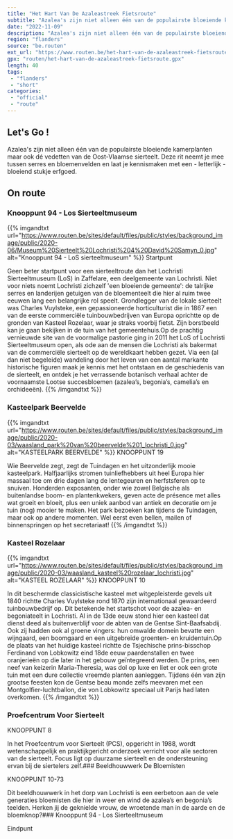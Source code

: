```yaml
---
title: "Het Hart Van De Azaleastreek Fietsroute"
subtitle: "Azalea's zijn niet alleen één van de populairste bloeiende kamerplanten maar ook dé vedetten van de Oost-Vlaamse sierteelt"
date: "2022-11-09"
description: "Azalea's zijn niet alleen één van de populairste bloeiende kamerplanten maar ook dé vedetten van de Oost-Vlaamse sierteelt"
region: "flanders"
source: "be.routen"
ext_url: "https://www.routen.be/het-hart-van-de-azaleastreek-fietsroute"
gpx: "routen/het-hart-van-de-azaleastreek-fietsroute.gpx"
length: 40
tags:
 - "flanders"
 - "short"
categories:
 - "official"
 - "route"
---
```


## Let's Go ! 

Azalea's zijn niet alleen één van de populairste bloeiende kamerplanten maar ook dé vedetten van de Oost-Vlaamse sierteelt. Deze rit neemt je mee tussen serres en bloemenvelden en laat je kennismaken met een - letterlijk - bloeiend stukje erfgoed.

## On route

### Knooppunt 94 - Los Sierteeltmuseum

{{% imgandtxt url="https://www.routen.be/sites/default/files/public/styles/background_image/public/2020-06/Museum%20Sierteelt%20Lochristi%204%20David%20Samyn_0.jpg" alt="Knooppunt 94 - LoS sierteeltmuseum" %}}
Startpunt

Geen beter startpunt voor een sierteeltroute dan het Lochristi Sierteeltmuseum (LoS) in Zaffelare, een deelgemeente van Lochristi. Niet voor niets noemt Lochristi zichzelf 'een bloeiende gemeente': de talrijke serres en landerijen getuigen van de bloementeelt die hier al ruim twee eeuwen lang een belangrijke rol speelt. Grondlegger van de lokale sierteelt was Charles Vuylsteke, een gepassioneerde horticulturist die in 1867 een van de eerste commerciële tuinbouwbedrijven van Europa oprichtte op de gronden van Kasteel Rozelaar, waar je straks voorbij fietst. Zijn borstbeeld kan je gaan bekijken in de tuin van het gemeentehuis.Op de prachtig vernieuwde site van de voormalige pastorie ging in 2011 het LoS of Lochristi Sierteeltmuseum open, als ode aan de mensen die Lochristi als bakermat van de commerciële sierteelt op de wereldkaart hebben gezet. Via een (al dan niet begeleide) wandeling door het leven van een aantal markante historische figuren maak je kennis met het ontstaan en de geschiedenis van de sierteelt, en ontdek je het verrassende botanisch verhaal achter de voornaamste Lootse succesbloemen (azalea’s, begonia’s, camelia’s en orchideeën).
{{% /imgandtxt %}}

### Kasteelpark Beervelde

{{% imgandtxt url="https://www.routen.be/sites/default/files/public/styles/background_image/public/2020-03/waasland_park%20van%20beervelde%201_lochristi_0.jpg" alt="KASTEELPARK BEERVELDE" %}}
KNOOPPUNT 19

Wie Beervelde zegt, zegt de Tuindagen en het uitzonderlijk mooie kasteelpark. Halfjaarlijks stromen tuinliefhebbers uit heel Europa hier massaal toe om drie dagen lang de lentegeuren en herfstsferen op te snuiven. Honderden exposanten, onder wie zowel Belgische als buitenlandse boom- en plantenkwekers, geven acte de présence met alles wat groeit en bloeit, plus een uniek aanbod van antiek en decoratie om je tuin (nog) mooier te maken. Het park bezoeken kan tijdens de Tuindagen, maar ook op andere momenten. Wel eerst even bellen, mailen of binnenspringen op het secretariaat!
{{% /imgandtxt %}}

### Kasteel Rozelaar

{{% imgandtxt url="https://www.routen.be/sites/default/files/public/styles/background_image/public/2020-03/waasland_kasteel%20rozelaar_lochristi.jpg" alt="KASTEEL ROZELAAR" %}}
KNOOPPUNT 10

In dit beschermde classicistische kasteel met witgepleisterde gevels uit 1840 richtte Charles Vuylsteke rond 1870 zijn internationaal gewaardeerd tuinbouwbedrijf op. Dit betekende het startschot voor de azalea- en begoniateelt in Lochristi. Al in de 13de eeuw stond hier een kasteel dat dienst deed als buitenverblijf voor de abten van de Gentse Sint-Baafsabdij. Ook zij hadden ook al groene vingers: hun omwalde domein bevatte een wijngaard, een boomgaard en een uitgebreide groenten- en kruidentuin.Op de plaats van het huidige kasteel richtte de Tsjechische prins-bisschop Ferdinand von Lobkowitz eind 18de eeuw paardenstallen en twee oranjerieën op die later in het gebouw geïntegreerd werden. De prins, een neef van keizerin Maria-Theresia, was dol op luxe en liet er ook een grote tuin met een dure collectie vreemde planten aanleggen. Tijdens één van zijn grootse feesten kon de Gentse beau monde zelfs meevaren met een Montgolfier-luchtballon, die von Lobkowitz speciaal uit Parijs had laten overkomen.
{{% /imgandtxt %}}

### Proefcentrum Voor Sierteelt

KNOOPPUNT 8

In het Proefcentrum voor Sierteelt (PCS), opgericht in 1988, wordt  wetenschappelijk en praktijkgericht onderzoek verricht voor alle sectoren van de sierteelt. Focus ligt op duurzame sierteelt en de ondersteuning ervan bij de siertelers zelf.### Beeldhouwwerk De Bloemisten

KNOOPPUNT 10-73

Dit beeldhouwwerk in het dorp van Lochristi is een eerbetoon aan de vele generaties bloemisten die hier in weer en wind de azalea’s en begonia’s teelden. Herken jij de geknielde vrouw, de wroetende man in de aarde en de bloemknop?### Knooppunt 94 - Los Sierteeltmuseum

Eindpunt


